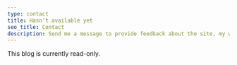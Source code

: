 ```yaml
---
type: contact
title: Hasn't available yet
seo_title: Contact
description: Send me a message to provide feedback about the site, my writing, or anything else on your mind.
---
```


This blog is currently read-only.
